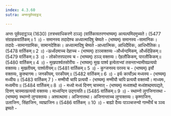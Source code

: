 ```yaml
---
index: 4.3.60
sutra: अन्तःपूर्वपदाट्ठञ्

---
```

 अन्तः पूर्वपदाट्ठञ्ञ् (1630) (तत्रभवाधिकरणे ठञ्ञ्) (वार्तिकावतरणभाष्यम्) अत्यल्पमिदमुच्यते। (5477 संग्राहकवार्तिकम्॥ 1 ॥) - समानस्य तदादेश्च अध्यात्मादिषु चेष्यते - (भाष्यम्) समानस्य -सामानिकः। तदादेः -सामानग्रामिकः, सामानदेशिकः। अध्यात्मादिषु चेष्यते -आध्यात्मिकः, आधिदैविकः, आधिभौतिकः॥ (5478 वार्तिकम्॥ 2 ॥) -ऊर्ध्वंदमाच्च देहाच्च - (भाष्यम्) ठञ्ञ्वक्तव्यः -और्ध्वन्दमिकम्, और्ध्वदेहिकम्॥ (5479 वार्तिकम्॥ 3 ॥) - लोकोत्तरपदस्य च - (भाष्यम्) ठञ्ञ् वक्तव्यः। ऐहलौकिकम्, पारलौकिकम्॥ (5480 वार्तिकम्॥ 4 ॥) - मुखपार्श्वतसोरीयः - (भाष्यम्) मुख पार्श्व इत्येताभ्यां तसन्ताभ्यामीयप्रत्ययो वक्तव्यः। मुखतीयम्, पार्श्वतीयम्॥ (5481 वार्तिकम्॥ 5 ॥) - कुग्जनस्य परस्य च - (भाष्यम्) इर्यो वक्तव्यः, कुक्चागमः। जनकीयम्, परकीयम्॥ (5482 वार्तिकम्॥ 6 ॥) - इर्यः कार्योऽथ मध्यस्य - (भाष्यम्) मध्यीयः॥ (5483 वार्तिकम् 7 ) - मण्मीयौ चापि प्रत्ययौ - (भाष्यम्) मण्मीयौ चापि प्रत्ययौ वक्तव्यौ। माध्यमः, मध्यमीयः॥ (5484 वार्तिकम्॥ 8 ॥) - मध्यो मध्यं दिनण् चास्मात् - (भाष्यम्) मध्यशब्दो मध्यंशब्दमापद्यते, दिनण् चास्मात्प्रत्ययो वक्तव्यः। माध्यन्दिन उद्गायति॥ (5485 वार्तिकम्॥ 9 ॥) - स्थाम्नो लुगजिनात्तथा - (भाष्यम्) स्थाम्नो लुग्वक्तव्यः। अश्वत्थामा। अजिनात्तथा। अजिनान्ताच्च लुग्वक्तव्यः। कृष्णाजिनः, उलाजिनः, सिंहाजिनः, व्याघ्राजिनः॥ (5486 वार्तिकम् ॥ 10 ॥) - बाह्यो दैव्यः पाञ्ञ्चजन्यो गाम्भीर्यं च ञ्ञ्य इष्यते - 